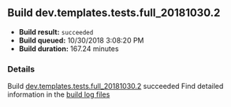 ## Build dev.templates.tests.full_20181030.2
- **Build result:** `succeeded`
- **Build queued:** 10/30/2018 3:08:20 PM
- **Build duration:** 167.24 minutes
### Details
Build [dev.templates.tests.full_20181030.2](https://winappstudio.visualstudio.com/web/build.aspx?pcguid=a4ef43be-68ce-4195-a619-079b4d9834c2&builduri=vstfs%3a%2f%2f%2fBuild%2fBuild%2f26496) succeeded
Find detailed information in the [build log files](https://uwpctdiags.blob.core.windows.net/buildlogs/dev.templates.tests.full_20181030.2_logs.zip)

